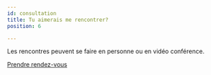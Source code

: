 ```yaml
---
id: consultation
title: Tu aimerais me rencontrer?
position: 6

---
```

Les rencontres peuvent se faire en personne ou en vidéo conférence.

<a class="button" href="https://www.gorendezvous.com/homepage/111690" target="_blank">Prendre rendez-vous</a>
